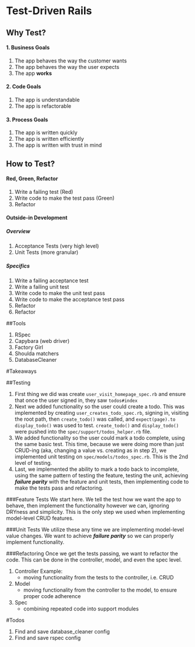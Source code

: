 # Test-Driven Rails

## Why Test?

#### 1. Business Goals

1. The app behaves the way the customer wants
2. The app behaves the way the user expects
3. The app __works__

#### 2. Code Goals

1. The app is understandable
2. The app is refactorable

#### 3. Process Goals

1. The app is written quickly
2. The app is written efficiently 
3. The app is written with trust in mind

## How to Test?

#### Red, Green, Refactor

1. Write a failing test (Red)
2. Write code to make the test pass (Green)
3. Refactor

#### Outside-in Development
##### Overview
1. Acceptance Tests (very high level)
2. Unit Tests (more granular)

##### Specifics
1. Write a failing acceptance test
2. Write a failing unit test
3. Write code to make the unit test pass
4. Write code to make the acceptance test pass
5. Refactor
6. Refactor

##Tools

1. RSpec
2. Capybara (web driver)
3. Factory Girl
4. Shoulda matchers
5. DatabaseCleaner


#Takeaways

##Testing

1. First thing we did was create `user_visit_homepage_spec.rb` and ensure that once the user signed in, they saw `todos#index`
2. Next we added functionality so the user could create a todo. This was implemented by creating `user_creates_todo_spec.rb`, signing in, visiting the root path, then `create_todo()` was called, and `expect(page).to display_todo()` was used to test. `create_todo()` and `display_todo()` were pushed into the `spec/support/todos_helper.rb` file.
3. We added functionality so the user could mark a todo complete, using the same basic test. This time, because we were doing more than just CRUD-ing (aka, changing a value vs. creating as in step 2), we implemented unit testing on `spec/models/todos_spec.rb`. This is the 2nd level of testing. 
4. Last, we implemented the ability to mark a todo back to incomplete, using the same pattern of testing the feature, testing the unit, achieving ***failure parity*** with the feature and unit tests, then implementing code to make the tests pass and refactoring.

###Feature Tests
We start here. We tell the test how we want the app to behave, then implement the functionality however we can, ignoring DRYness and simplicity. This is the only step we used when implementing model-level CRUD features.

###Unit Tests
We utilize these any time we are implementing model-level value changes. We want to achieve ***failure parity*** so we can properly implement functionality. 

###Refactoring
Once we get the tests passing, we want to refactor the code. This can be done in the controller, model, and even the spec level. 

1. Controller Example:
	* moving functionality from the tests to the controller, i.e. CRUD 
2. Model
	* moving functionality from the controller to the model, to ensure proper code adherence
3. Spec
 	* combining repeated code into support modules

#Todos

1. Find and save database_cleaner config
2. Find and save rspec config
 	
